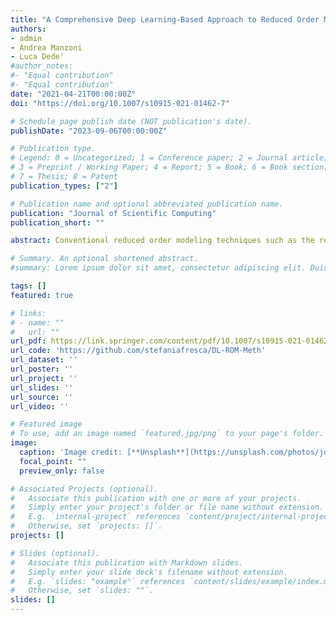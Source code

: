```yaml
---
title: "A Comprehensive Deep Learning-Based Approach to Reduced Order Modeling of Nonlinear Time-Dependent Parametrized PDEs"
authors:
- admin
- Andrea Manzoni
- Luca Dede'
#author_notes:
#- "Equal contribution"
#- "Equal contribution"
date: "2021-04-21T00:00:00Z"
doi: "https://doi.org/10.1007/s10915-021-01462-7"

# Schedule page publish date (NOT publication's date).
publishDate: "2023-09-06T00:00:00Z"

# Publication type.
# Legend: 0 = Uncategorized; 1 = Conference paper; 2 = Journal article;
# 3 = Preprint / Working Paper; 4 = Report; 5 = Book; 6 = Book section;
# 7 = Thesis; 8 = Patent
publication_types: ["2"]

# Publication name and optional abbreviated publication name.
publication: "Journal of Scientific Computing"
publication_short: ""

abstract: Conventional reduced order modeling techniques such as the reduced basis (RB) method (relying, e.g., on proper orthogonal decomposition (POD)) may incur in severe limitations when dealing with nonlinear time-dependent parametrized PDEs, as these are strongly anchored to the assumption of modal linear superimposition they are based on. For problems featuring coherent structures that propagate over time such as transport, wave, or convection- dominated phenomena, the RB method may yield inefficient reduced order models (ROMs) when very high levels of accuracy are required. To overcome this limitation, in this work, we propose a new nonlinear approach to set ROMs by exploiting deep learning (DL) algorithms. In the resulting nonlinear ROM, which we refer to as DL-ROM, both the nonlinear trial man- ifold (corresponding to the set of basis functions in a linear ROM) as well as the nonlinear reduced dynamics (corresponding to the projection stage in a linear ROM) are learned in a non-intrusive way by relying on DL algorithms; the latter are trained on a set of full order model (FOM) solutions obtained for different parameter values. We show how to construct a DL-ROM for both linear and nonlinear time-dependent parametrized PDEs. Moreover, we assess its accuracy and efficiency on different parametrized PDE problems. Numerical results indicate that DL-ROMs whose dimension is equal to the intrinsic dimensionality of the PDE solutions manifold are able to efficiently approximate the solution of parametrized PDEs, especially in cases for which a huge number of POD modes would have been necessary to achieve the same degree of accuracy.

# Summary. An optional shortened abstract.
#summary: Lorem ipsum dolor sit amet, consectetur adipiscing elit. Duis posuere tellus ac convallis placerat. Proin tincidunt magna sed ex sollicitudin condimentum.

tags: []
featured: true

# links:
# - name: ""
#   url: ""
url_pdf: https://link.springer.com/content/pdf/10.1007/s10915-021-01462-7.pdf
url_code: 'https://github.com/stefaniafresca/DL-ROM-Meth'
url_dataset: ''
url_poster: ''
url_project: ''
url_slides: ''
url_source: ''
url_video: ''

# Featured image
# To use, add an image named `featured.jpg/png` to your page's folder. 
image:
  caption: 'Image credit: [**Unsplash**](https://unsplash.com/photos/jdD8gXaTZsc)'
  focal_point: ""
  preview_only: false

# Associated Projects (optional).
#   Associate this publication with one or more of your projects.
#   Simply enter your project's folder or file name without extension.
#   E.g. `internal-project` references `content/project/internal-project/index.md`.
#   Otherwise, set `projects: []`.
projects: []

# Slides (optional).
#   Associate this publication with Markdown slides.
#   Simply enter your slide deck's filename without extension.
#   E.g. `slides: "example"` references `content/slides/example/index.md`.
#   Otherwise, set `slides: ""`.
slides: []
---
```

